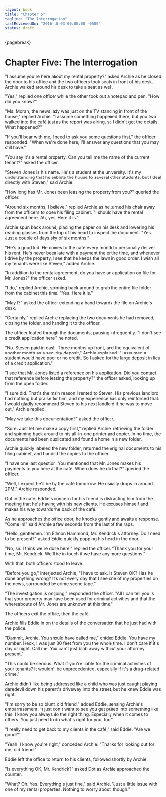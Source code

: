 ```yaml
---
layout: book
title: "Chapter 5"
tagline: "The Interrogation"
lastReviewedOn: "2016-10-03 00:00:00 -0500"
status: draft
---
```


{pagebreak}

# Chapter Five: The Interrogation

"I assume you're here about my rental property?" asked Archie as he closed the door to his office and the two officers took seats in front of his desk. Archie walked around his desk to take a seat as well.

"Yes," replied one officer while the other took out a notepad and pen. "How did you know?"

"Ms. Moran, the news lady was just on the TV standing in front of the house," replied Archie. "I assume something happened there, but you two walked into the café just as the report was airing, so I didn't get the details. What happened?"

"If you'll bear with me, I need to ask you some questions first," the officer responded. "When we're done here, I'll answer any questions that you may still have."

"You say it's a rental property. Can you tell me the name of the current tenant?" asked the officer.

"Steven Jones is his name. He's a student at the university. It's my understanding that he sublets the house to several other students, but I deal directly with Steven," said Archie.

"How long has Mr. Jones been leasing the property from you?" queried the officer.

"Around six months, I believe," replied Archie as he turned his chair away from the officers to open his filing cabinet. "I should have the rental agreement here. Ah, yes. Here it is."

Archie spun back around, placing the paper on his desk and lowering his reading glasses from the top of his head to inspect the document. "Yes. Just a couple of days shy of six months."

"He's a good kid. He comes to the café every month to personally deliver his rent. He's never been late with a payment the entire time, and whenever I drive by the property, I see that he keeps the lawn in good order. I wish all my tenants were like Steven," added Archie.

"In addition to the rental agreement, do you have an application on file for Mr. Jones?" the officer asked.

"I do," replied Archie, spinning back around to grab the entire file folder from the cabinet this time. "Yes. Here it is."

"May I?" asked the officer extending a hand towards the file on Archie's desk.

"Certainly," replied Archie replacing the two documents he had removed, closing the folder, and handing it to the officer.

The officer leafed through the documents, pausing infrequently. "I don't see a credit application here," he noted.

"No. Steven paid in cash. Three months up front, and the equivalent of another month as a security deposit," Archie explained. "I assumed a student would have poor or no credit. So I asked for the large deposit in lieu of a credit application."

"I see that Mr. Jones listed a reference on his application. Did you contact that reference before leasing the property?" the officer asked, looking up from the open folder.

"I sure did. That's the main reason I rented to Steven. His previous landlord had nothing but praise for him, and my experience has only reinforced that. I would gladly recommend Steven to his next landlord if he was to move out," Archie replied.

"May we take this documentation?" asked the officer.

"Sure. Just let me make a copy first," replied Archie, retrieving the folder and spinning back around to his all-in-one printer and copier. In no time, the documents had been duplicated and found a home in a new folder. 

Archie quickly labeled the new folder, returned the original documents to his filing cabinet, and handed the copies to the officer.

"I have one last question. You mentioned that Mr. Jones makes his payments to you here at the café. When does he do that?" queried the officer.

"Well, I expect he'll be by the café tomorrow. He usually drops in around 2PM," Archie responded.

Out in the café, Eddie's concern for his friend is distracting him from the meeting that he's having with his new clients. He excuses himself and makes his way towards the back of the café.

As he approaches the office door, he knocks gently and awaits a response. "Come in!" said Archie a few seconds from the last of the raps.

"Hello, gentlemen. I'm Edmon Hammond, Mr. Kendrick's attorney. Do I need to be present?" asked Eddie quickly popping his head in the door.

"No, sir. I think we're done here," replied the officer. "Thank you for your time, Mr. Kendrick. We'll be in touch if we have any more questions."

With that, both officers stood to leave.

"Before you go," interjected Archie, "I have to ask. Is Steven OK? Has he done anything wrong? It's not every day that I see one of my properties on the news, surrounded by crime scene tape."

"The investigation is ongoing," responded the officer. "All I can tell you is that your property may have been used for criminal activities and that the whereabouts of Mr. Jones are unknown at this time."

The officers exit the office, then the café.

Archie fills Eddie in on the details of the conversation that he just had with the police.

"Dammit, Archie. You should have called me," chided Eddie.  You have my number. Heck, I was just 30 feet from you the whole time. I don't care if it's day or night. Call me. You can't just blab away without your attorney present." 

"This could be serious. What if you're liable for the criminal activities of your tenants? It wouldn't be unprecedented, especially if it's a drug-related crime."

Archie didn't like being addressed like a child who was just caught playing daredevil down his parent's driveway into the street, but he knew Eddie was right.

"I'm sorry to be so blunt, old friend," added Eddie, sensing Archie's embarrassment. "I just don't want to see you get pulled into something like this. I know you always do the right thing. Especially when it comes to others. You just need to do what's right for you, too."

"I really need to get back to my clients in the café," said Eddie. "Are we good?"

"Yeah. I know you're right," conceded Archie. "Thanks for looking out for me, old friend."

Eddie left the office to return to his clients, followed shortly by Archie.

"Is everything OK, Mr. Kendrick?" asked Dot as Archie approached the counter.

"What? Oh. Yes. Everything's just fine," said Archie. "Just a little issue with one of my rental properties. Nothing to worry about, though."
